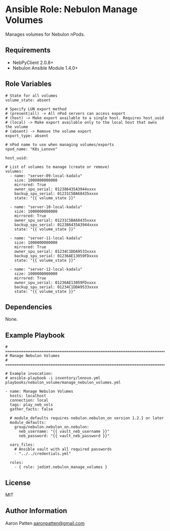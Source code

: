 Ansible Role: Nebulon Manage Volumes
=========

Manages volumes for Nebulon nPods.

Requirements
------------

- NebPyClient 2.0.8+
- Nebulon Ansible Module 1.4.0+

Role Variables
--------------

    # State for all volumes
    volume_state: absent

    # Specify LUN export method
    # (present|all) -> All nPod servers can access export
    # (host) -> Make export available to a single host. Requires host_uuid
    # (local) -> Make export available only to the local host that owns the volume
    # (absent) -> Remove the volume export
    export_type: absent

    # nPod name to use when managing volumes/exports
    npod_name: "K8s_Lenovo"

    host_uuid:

    # List of volumes to manage (create or remove)
    volumes:
      - name: "server-09-local-kadalu"
        size: 1000000000000
        mirrored: True
        owner_spu_serial: 012386435A3944xxxx
        backup_spu_serial: 01231C5BA68435xxxx
        state: "{{ volume_state }}"

      - name: "server-10-local-kadalu"
        size: 1000000000000
        mirrored: True
        owner_spu_serial: 01231C5BA68435xxxx
        backup_spu_serial: 012386435A3944xxxx
        state: "{{ volume_state }}"

      - name: "server-11-local-kadalu"
        size: 1000000000000
        mirrored: True
        owner_spu_serial: 01234C1DDA9533xxxx
        backup_spu_serial: 01236AE13059FDxxxx
        state: "{{ volume_state }}"

      - name: "server-12-local-kadalu"
        size: 1000000000000
        mirrored: True
        owner_spu_serial: 01236AE13059FDxxxx
        backup_spu_serial: 01234C1DDA9533xxxx
        state: "{{ volume_state }}"

Dependencies
------------

None.

Example Playbook
----------------

    # ===========================================================================
    # Manage Nebulon Volumes
    # ===========================================================================

    # Example invocation:
    # ansible-playbook -i inventory/lenovo.yml playbooks/nebulon_volume/manage_nebulon_volumes.yml

    - name: Manage Nebulon Volumes
      hosts: localhost
      connection: local
      tags: play_neb_vols
      gather_facts: false

      # module_defaults requires nebulon.nebulon_on version 1.2.1 or later
      module_defaults:
        group/nebulon.nebulon_on.nebulon:
          neb_username: "{{ vault_neb_username }}"
          neb_password: "{{ vault_neb_password }}"

      vars_files:
        # Ansible vault with all required passwords
        - "../../credentials.yml"

      roles:
        - { role: jedimt.nebulon_manage_volumes }

License
-------

MIT

Author Information
------------------

Aaron Patten
aaronpatten@gmail.com
